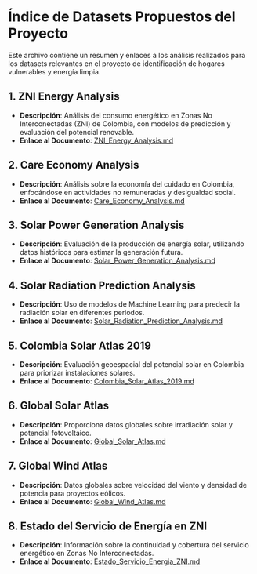 # Índice de Datasets Propuestos del Proyecto

Este archivo contiene un resumen y enlaces a los análisis realizados para los datasets relevantes en el proyecto de identificación de hogares vulnerables y energía limpia.

## 1. ZNI Energy Analysis
- **Descripción**: Análisis del consumo energético en Zonas No Interconectadas (ZNI) de Colombia, con modelos de predicción y evaluación del potencial renovable.
- **Enlace al Documento**: [ZNI_Energy_Analysis.md](./Dataset/ZNI_Energy_Analysis_Enhanced.md)

## 2. Care Economy Analysis
- **Descripción**: Análisis sobre la economía del cuidado en Colombia, enfocándose en actividades no remuneradas y desigualdad social.
- **Enlace al Documento**: [Care_Economy_Analysis.md](./Dataset/Care_Economy_Analysis_Updated.md)

## 3. Solar Power Generation Analysis
- **Descripción**: Evaluación de la producción de energía solar, utilizando datos históricos para estimar la generación futura.
- **Enlace al Documento**: [Solar_Power_Generation_Analysis.md](./Dataset/Solar_Power_Generation_Analysis.md)

## 4. Solar Radiation Prediction Analysis
- **Descripción**: Uso de modelos de Machine Learning para predecir la radiación solar en diferentes periodos.
- **Enlace al Documento**: [Solar_Radiation_Prediction_Analysis.md](./Dataset/Solar_Radiation_Prediction_Analysis.md)

## 5. Colombia Solar Atlas 2019
- **Descripción**: Evaluación geoespacial del potencial solar en Colombia para priorizar instalaciones solares.
- **Enlace al Documento**: [Colombia_Solar_Atlas_2019.md](./Dataset/Colombia_Solar_Atlas_2019.md)

## 6. Global Solar Atlas
- **Descripción**: Proporciona datos globales sobre irradiación solar y potencial fotovoltaico.
- **Enlace al Documento**: [Global_Solar_Atlas.md](./Dataset/Global_Solar_Atlas.md)

## 7. Global Wind Atlas
- **Descripción**: Datos globales sobre velocidad del viento y densidad de potencia para proyectos eólicos.
- **Enlace al Documento**: [Global_Wind_Atlas.md](./Dataset/Global_Wind_Atlas.md)

## 8. Estado del Servicio de Energía en ZNI
- **Descripción**: Información sobre la continuidad y cobertura del servicio energético en Zonas No Interconectadas.
- **Enlace al Documento**: [Estado_Servicio_Energia_ZNI.md](./Dataset/Estado_Servicio_Energia_ZNI.md)
